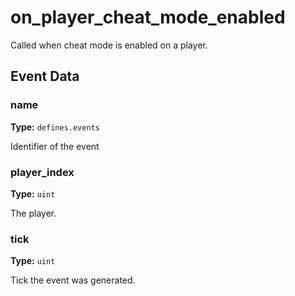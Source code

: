 # on_player_cheat_mode_enabled

Called when cheat mode is enabled on a player.

## Event Data

### name

**Type:** `defines.events`

Identifier of the event

### player_index

**Type:** `uint`

The player.

### tick

**Type:** `uint`

Tick the event was generated.

